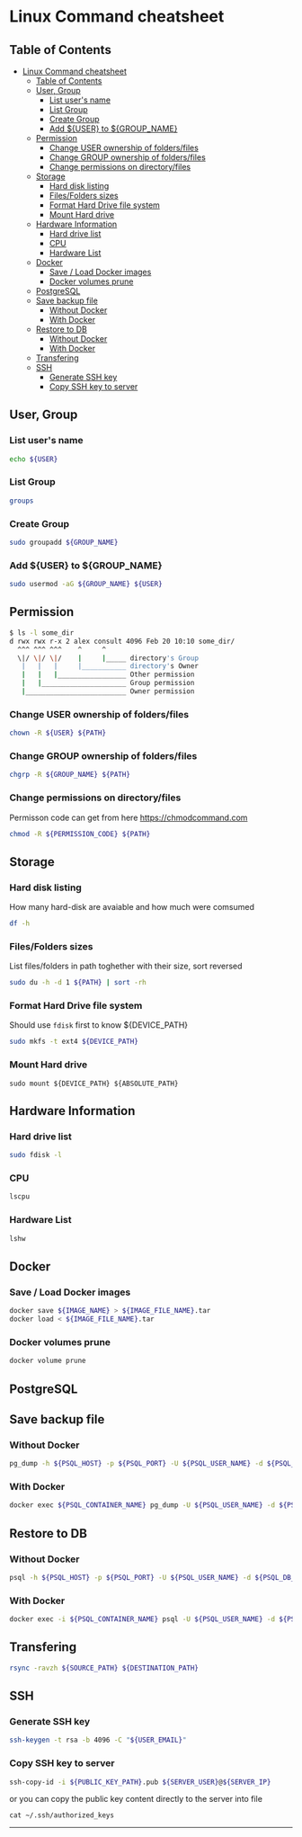# Linux Command cheatsheet

## Table of Contents
- [Linux Command cheatsheet](#linux-command-cheatsheet)
  - [Table of Contents](#table-of-contents)
  - [User, Group](#user-group)
    - [List user's name](#list-users-name)
    - [List Group](#list-group)
    - [Create Group](#create-group)
    - [Add ${USER} to ${GROUP_NAME}](#add-user-to-group_name)
  - [Permission](#permission)
    - [Change USER ownership of folders/files](#change-user-ownership-of-foldersfiles)
    - [Change GROUP ownership of folders/files](#change-group-ownership-of-foldersfiles)
    - [Change permissions on directory/files](#change-permissions-on-directoryfiles)
  - [Storage](#storage)
    - [Hard disk listing](#hard-disk-listing)
    - [Files/Folders sizes](#filesfolders-sizes)
    - [Format Hard Drive file system](#format-hard-drive-file-system)
    - [Mount Hard drive](#mount-hard-drive)
  - [Hardware Information](#hardware-information)
    - [Hard drive list](#hard-drive-list)
    - [CPU](#cpu)
    - [Hardware List](#hardware-list)
  - [Docker](#docker)
    - [Save / Load Docker images](#save--load-docker-images)
    - [Docker volumes prune](#docker-volumes-prune)
  - [PostgreSQL](#postgresql)
  - [Save backup file](#save-backup-file)
    - [Without Docker](#without-docker)
    - [With Docker](#with-docker)
  - [Restore to DB](#restore-to-db)
    - [Without Docker](#without-docker-1)
    - [With Docker](#with-docker-1)
  - [Transfering](#transfering)
  - [SSH](#ssh)
    - [Generate SSH key](#generate-ssh-key)
    - [Copy SSH key to server](#copy-ssh-key-to-server)


## User, Group

### List user's name
```bash
echo ${USER}
```

### List Group
```bash
groups
```

### Create Group
```bash
sudo groupadd ${GROUP_NAME}
```

### Add ${USER} to ${GROUP_NAME}
```bash
sudo usermod -aG ${GROUP_NAME} ${USER}
```

## Permission
```bash
$ ls -l some_dir
d rwx rwx r-x 2 alex consult 4096 Feb 20 10:10 some_dir/
  ^^^ ^^^ ^^^    ^     ^
  \|/ \|/ \|/    |     |_____ directory's Group
   |   |   |     |___________ directory's Owner
   |   |   |_________________ Other permission
   |   |_____________________ Group permission
   |_________________________ Owner permission
```

### Change USER ownership of folders/files
```bash
chown -R ${USER} ${PATH}
```

### Change GROUP ownership of folders/files
```bash
chgrp -R ${GROUP_NAME} ${PATH}
```

### Change permissions on directory/files
Permisson code can get from here https://chmodcommand.com

```bash
chmod -R ${PERMISSION_CODE} ${PATH}
```

## Storage

### Hard disk listing
How many hard-disk are avaiable and how much were comsumed
```bash
df -h
```

### Files/Folders sizes
List files/folders in path toghether with their size, sort reversed
```bash
sudo du -h -d 1 ${PATH} | sort -rh
```

### Format Hard Drive file system
Should use `fdisk` first to know ${DEVICE_PATH}
```bash
sudo mkfs -t ext4 ${DEVICE_PATH}
```
### Mount Hard drive
```
sudo mount ${DEVICE_PATH} ${ABSOLUTE_PATH}
```

## Hardware Information

### Hard drive list
```bash
sudo fdisk -l
```

### CPU
```bash
lscpu
```

### Hardware List
```bash
lshw
```


## Docker

### Save / Load Docker images
```bash
docker save ${IMAGE_NAME} > ${IMAGE_FILE_NAME}.tar
docker load < ${IMAGE_FILE_NAME}.tar
```

### Docker volumes prune
```bash
docker volume prune
```

## PostgreSQL

## Save backup file
### Without Docker
```bash
pg_dump -h ${PSQL_HOST} -p ${PSQL_PORT} -U ${PSQL_USER_NAME} -d ${PSQL_DB_NAME} > ${BACKUP_NAME}.sql
```

### With Docker
```bash
docker exec ${PSQL_CONTAINER_NAME} pg_dump -U ${PSQL_USER_NAME} -d ${PSQL_DB_NAME} > ${BACKUP_NAME}.sql
```

## Restore to DB
### Without Docker
```bash
psql -h ${PSQL_HOST} -p ${PSQL_PORT} -U ${PSQL_USER_NAME} -d ${PSQL_DB_NAME} < ${BACKUP_NAME}.sql
```
### With Docker
```bash
docker exec -i ${PSQL_CONTAINER_NAME} psql -U ${PSQL_USER_NAME} -d ${PSQL_DB_NAME} < ${BACKUP_NAME}.sql
```


## Transfering
```bash
rsync -ravzh ${SOURCE_PATH} ${DESTINATION_PATH}
```

## SSH
### Generate SSH key
```bash
ssh-keygen -t rsa -b 4096 -C "${USER_EMAIL}"
```

### Copy SSH key to server
```bash
ssh-copy-id -i ${PUBLIC_KEY_PATH}.pub ${SERVER_USER}@${SERVER_IP}
```
or you can copy the public key content directly to the server into file
```
cat ~/.ssh/authorized_keys
```
****
